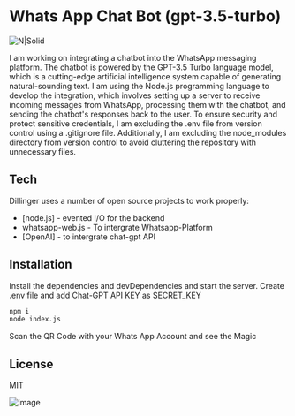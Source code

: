 # Whats App Chat Bot (gpt-3.5-turbo)


![N|Solid](https://www.newsbricks.com/root_upld/general-news/2023/02/80177/org_38719202302221502.jpg)


I am working on integrating a chatbot into the WhatsApp messaging platform. The chatbot is powered by the GPT-3.5 Turbo language model, which is a cutting-edge artificial intelligence system capable of generating natural-sounding text. I am using the Node.js programming language to develop the integration, which involves setting up a server to receive incoming messages from WhatsApp, processing them with the chatbot, and sending the chatbot's responses back to the user. To ensure security and protect sensitive credentials, I am excluding the .env file from version control using a .gitignore file. Additionally, I am excluding the node_modules directory from version control to avoid cluttering the repository with unnecessary files.

## Tech

Dillinger uses a number of open source projects to work properly:

- [node.js] - evented I/O for the backend
- whatsapp-web.js - To intergrate Whatsapp-Platform
- [OpenAI] - to intergrate chat-gpt API

## Installation
Install the dependencies and devDependencies and start the server.
Create .env file and add Chat-GPT API KEY as  SECRET_KEY

```sh
npm i
node index.js
```
Scan the QR Code with your Whats App Account and see the Magic 

## License

MIT

![image](https://user-images.githubusercontent.com/81583629/227766081-2e604b78-a26c-44ec-ac6c-e0cc0414dc1e.png)

